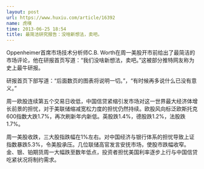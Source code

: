 ```yaml
---
layout: post
url: https://www.huxiu.com/article/16392
name: 虎嗅
time: 2013-06-25 18:54
title: 最简洁研究报告：没啥新想法，卖吧。
---
```

Oppenheimer首席市场技术分析师C.B. Worth在周一美股开市前给出了最简洁的市场评论，他在研报首页写道：“我们没啥新想法，卖吧。”这被部分推特网友称为史上最牛研报。

研报首页下部写道：“后面数页的图表将说明一切。”，“有时候再多说什么已没有意义。”

周一欧股连续第五个交易日收低，中国信贷紧缩引发市场对这一世界最大经济体增长前景的担忧，对于美联储缩减宽松力度的担忧仍然持续。欧股风向标泛欧斯托克600指数大跌1.7%，再次刷新年内新低。英股跌1.4%，德股跌1.2%，法股跌1.7%。

周一美股收跌，三大股指跌幅在1%左右。对中国经济与银行体系的担忧导致上证指数暴跌5.3%，令美股承压。几位联储高官发言安抚市场，使股市跌幅收窄。金、银、铂期货周一大幅跌至数年低点，投资者担忧美国利率逐步上行与中国信贷吃紧状况将制约需求。

